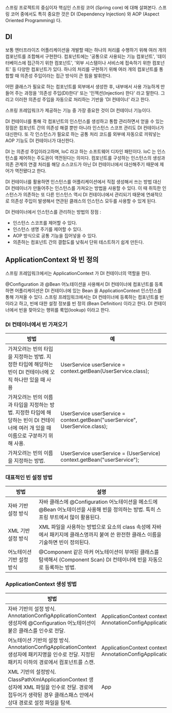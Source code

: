 스프링 프로젝트의 중심이자 핵심인 스프링 코어 (Spring core) 에 대해 살펴본다.
스프링 코어 중에서도 특히 중요한 것은 DI (Dependency Injection) 와 AOP (Aspect Oriented Programming) 다. 

## DI
보통 엔터프라이즈 어플리케이션을 개발할 때는 하나의 처리를 수행하기 위해 여러 개의 컴포넌트를 조합해서 구현한다. 컴포넌트에는 '공통으로 사용되는 기능 컴포넌트', '데이터베이스에 접근하기 위한 컴포넌트', '외부 시스템이나 서비스에 접속하기 위한 컴포넌트' 등 다양한 컴포넌트가 있다. 하나의 처리를 구현하기 위해 여러 개의 컴포넌트를 통합할 때 의존성 주입이라는 접근 방식이 큰 힘을 발휘한다. 

어떤 클래스가 필요로 하는 컴포넌트를 외부에서 생성한 후, 내부에서 사용 가능하게 만들어 주는 과정을 '의존성 주입(DI)한다' 또는 '인젝션(Injection) 한다' 라고 말한다. 그리고 이러한 의존성 주입을 자동으로 처리하는 기반을 'DI 컨테이너' 라고 한다. 

스프링 프레임워크가 제공하는 기능 중 가장 중요한 것이 DI 컨테이너 기능이다. 

DI 컨테이너를 통해 각 컴포넌트의 인스턴스를 생성하고 통합 관리하면서 얻을 수 있는 장점은 컴포넌트 간의 의존성 해결 뿐만 아니라 인스턴스 스코프 관리도 DI 컨테이너가 대신한다. 또 각 인스턴스가 필요로 하는 공통 처리 코드를 외부에 자동으로 끼워넣는 AOP 기능도 DI 컨테이너가 대신한다. 

DI 는 의존성 주입이라고하며, IoC 라고 하는 소프트웨어 디자인 패턴이다. IoC 는 인스턴스를 제어하는 주도권이 역전된다는 의미다. 컴포넌트를 구성하는 인스턴스의 생성과 의존 관계의 연결 처리를 해당 소스코드가 아닌 DI 컨테이너에서 대신해주기 때문에 제어가 역전됐다고 한다. 

DI 컨테이너를 활용하면 인스턴스를 어플리케이션에서 직접 생성해서 쓰는 방법 대신 DI 컨테이너가 만들어주는 인스턴스를 가져오는 방법을 사용할 수 있다. 이 때 취득한 인스턴스가 의존하는 또 다른 인스턴스 역시 DI 컨테이너에서 관리되기 때문에 연쇄적으로 의존성 주입이 발생해서 연관된 클래스의 인스턴스 모두를 사용할 수 있게 된다. 

DI 컨테이너에서 인스턴스를 관리하는 방법의 장점 : 
- 인스턴스 스코프를 제어할 수 있다.
- 인스턴스 생명 주기를 제어할 수 있다.
- AOP 방식으로 공통 기능을 집어넣을 수 있다.
- 의존하는 컴포넌트 간의 결합도를 낮춰서 단위 테스트하기 쉽게 만든다.

## ApplicationContext 와 빈 정의
스프링 프레임워크에서는 ApplicationContext 가 DI 컨테이너의 역할을 한다. 

@Configuration 과 @Bean 어노테이션을 사용해서 DI 컨테이너에 컴포넌트를 등록하면 어플리케이션은 DI 컨테이너에 있는 Bean 을 ApplicationContext 인스턴스를 통해 가져올 수 있다. 스프링 프레임워크에서는 DI 컨테이너에 등록하는 컴포넌트를 빈이라고 하고, 빈에 대한 설정 정보를 빈 정의 (Bean Definition) 이라고 한다. DI 컨테이너에서 빈을 찾아오는 행위를 룩업(lookup) 이라고 한다.

### DI 컨테이너에서 빈 가져오기
|        방법        |예                         |
|----------------|-------------------------------|
|가져오려는 빈의 타입을 지정하는 방법. 지정한 타입에 해당하는 빈이 DI 컨테이너에 오직 하나만 있을 때 사용| UserService userService = context.getBean(UserService.class);
|가져오려는 빈의 이름과 타입을 지정하는 방법. 지정한 타입에 해당하는 빈이 DI 컨테이너에 여러 개 있을 때 이름으로 구분하기 위해 사용. | UserService userService = context.getBean("userService", UserService.class);
|가져오려는 빈의 이름을 지정하는 방법. | UserService userService = (UserService) context.getBean("userService");

### 대표적인 빈 설정 방법
|        방법        |설명                         |
|----------------|-------------------------------|
|자바 기반 설정 방식 | 자바 클래스에 @Configuration 어노테이션을 메소드에 @Bean 어노테이션을 사용해 빈을 정의하는 방법. 특히 스프링 부트에서 많이 활용된다.
|XML 기반 설정 방식 | XML 파일을 사용하는 방법으로 <bean> 요소의 class 속성에 자바에서 패키지에 클래스명까지 붙여 쓴 완전한 클래스 이름을 기술하면 빈이 정의된다. 
|어노테이션 기반 설정 방식 | @Component 같은 마커 어노테이션이 부여된 클래스를 탐색해서 (Component Scan) DI 컨테이너에 빈을 자동으로 등록하는 방법.

### ApplicationContext 생성 방법
|        방법        |설명                         |
|----------------|-------------------------------|
|자바 기반의 설정 방식. AnnotationConfigApplicationContext 생성자에 @Configuration 어노테이션이 붙은 클래스를 인수로 전달.| ApplicationContext context = new AnnotationConfigApplicationContext(AppConfig.class);
|어노테이션 기반의 설정 방식. AnnotationConfigApplicationContext 생성자에 패키지명을 인수로 전달. 지정된 패키지 이하의 경로에서 컴포넌트를 스캔. | ApplicationContext context = new AnnotationConfigApplicationContext("com.example.app");
|XML 기반의 설정방식. ClassPathXmlApplicationContext 생성자에 XML 파일을 인수로 전달. 경로에 접두어가 생략된 경우 클래스패스 안에서 상대 경로로 설정 파일을 탐색. | App
<!--stackedit_data:
eyJoaXN0b3J5IjpbLTExMjM5NTI4MCwxNTg5NDgwNzcwLDE5NT
gwMTA5MjEsMTgxOTc4MzY5OCwxNDQ5MjYzNDgxXX0=
-->